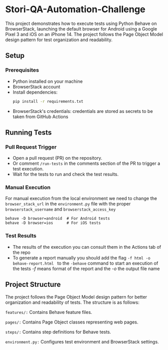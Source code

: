 # Stori-QA-Automation-Challenge


This project demonstrates how to execute tests using Python Behave on BrowserStack, launching the default browser for Android using a Google Pixel 3 and iOS on an iPhone 14. The project follows the Page Object Model design pattern for test organization and readability.

## Setup

### Prerequisites
- Python installed on your machine
- BrowserStack account
- Install dependencies:
   ```bash
   pip install -r requirements.txt
-  BrowserStack's credentials: credentials are stored as secrets to be taken from GitHub Actions

## Running Tests
### Pull Request Trigger
- Open a pull request (PR) on the repository.
- Or comment ```/run-tests``` in the comments section of the PR to trigger a test execution.
- Wait for the tests to run and check the test results.

### Manual Execution

For manual execution from the local environment we need to change the ```browser_stack_url``` in the ```environment.py``` file with the proper ```browserstack_username``` and ```browserstack_access_key```
    
    behave -D browser=android  # For Android tests
    behave -D browser=ios      # For iOS tests

### Test Results
- The results of the execution you can consult them in the Actions tab of the repo
- To generate a report manually you should add the flag  ```-f html -o behave-report.html ``` to the ```-behave``` command to start an execution of the tests *-f* means format of the report and the *-o* the output file name

## Project Structure
The project follows the Page Object Model design pattern for better organization and readability of tests. The structure is as follows:

`features/:` Contains Behave feature files.

`pages/:` Contains Page Object classes representing web pages.

`steps/:` Contains step definitions for Behave tests.

`environment.py:` Configures test environment and BrowserStack settings.
